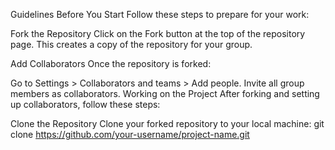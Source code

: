 Guidelines
Before You Start
Follow these steps to prepare for your work:

Fork the Repository
Click on the Fork button at the top of the repository page. This creates a copy of the repository for your group.

Add Collaborators
Once the repository is forked:

Go to Settings > Collaborators and teams > Add people.
Invite all group members as collaborators.
Working on the Project
After forking and setting up collaborators, follow these steps:

Clone the Repository
Clone your forked repository to your local machine:
git clone https://github.com/your-username/project-name.git
